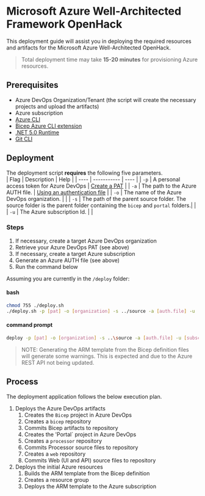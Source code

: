 # Microsoft Azure Well-Architected Framework OpenHack

This deployment guide will assist you in deploying the required resources and artifacts for the Microsoft Azure Well-Architected OpenHack.

> Total deployment time may take **15-20 minutes** for provisioning Azure resources.

## Prerequisites

* Azure DevOps Organization/Tenant (the script will create the necessary projects and upload the artifacts)
* Azure subscription
* [Azure CLI](https://docs.microsoft.com/cli/azure/install-azure-cli)
* [Bicep Azure CLI extension](https://github.com/Azure/bicep/blob/main/docs/installing.md#install-the-bicep-cli-details)
* [.NET 5.0 Runtime](https://dotnet.microsoft.com/download/dotnet/5.0)
* [Git CLI](https://git-scm.com/book/en/v2/Getting-Started-Installing-Git)

## Deployment

The deployment script **requires** the following five parameters.  
| Flag | Description | Help |
| ---- | ----------- | ---- |
| `-p` | A personal access token for Azure DevOps |  [Create a PAT](https://docs.microsoft.com/azure/devops/organizations/accounts/use-personal-access-tokens-to-authenticate?view=azure-devops&tabs=preview-page#create-a-pat) |
| `-a` | The path to the Azure AUTH file. | [Using an authentication file](https://github.com/Azure/azure-libraries-for-net/blob/master/AUTH.md#using-an-authentication-file) |
| `-o` | The name of the Azure DevOps organization. | |
| `-s` | The path of the parent source folder. The source folder is the parent folder containing the `bicep` and `portal` folders.| |
| `-u` | The Azure subscription Id. | |

### Steps

1. If necessary, create a target Azure DevOps organization
2. Retrieve your Azure DevOps PAT (see above)
3. If necessary, create a target Azure subscription
4. Generate an Azure AUTH file (see above)
5. Run the command below

Assuming you are currently in the `/deploy` folder:  

#### bash

```bash
chmod 755 ./deploy.sh
./deploy.sh -p [pat] -o [organization] -s ../source -a [auth.file] -u [subscriptionId]
```

#### command prompt

```bash
deploy -p [pat] -o [organization] -s ..\source -a [auth.file] -u [subscriptionId]
```

>NOTE: Generating the ARM template from the Bicep definition files will generate some warnings. This is expected and due to the Azure REST API not being updated.

## Process

The deployment application follows the below execution plan.

1. Deploys the Azure DevOps artifacts
   1. Creates the `Bicep` project in Azure DevOps
   2. Creates a `bicep` repository
   3. Commits Bicep artifacts to repository
   4. Creates the  'Portal` project in Azure DevOps
   5. Creates a `processor` repository
   6. Commits Processor source files to repository
   7. Creates a `web` repository
   8. Commits Web (UI and API) source files to repository
2. Deploys the initial Azure resources
   1. Builds the ARM template from the Bicep definition
   2. Creates a resource group
   3. Deploys the ARM template to the Azure subscription
